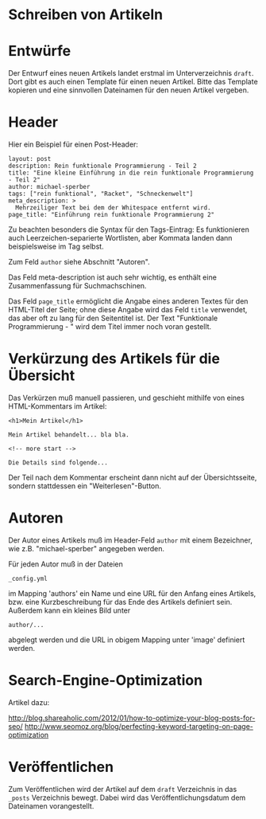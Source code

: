 Schreiben von Artikeln
==

Entwürfe
===

Der Entwurf eines neuen Artikels landet erstmal im Unterverzeichnis
`draft`. Dort gibt es auch einen Template für einen neuen Artikel. Bitte
das Template kopieren und eine sinnvollen Dateinamen für den neuen Artikel
vergeben.

Header
=== 

Hier ein Beispiel für einen Post-Header:

	layout: post
	description: Rein funktionale Programmierung - Teil 2
	title: "Eine kleine Einführung in die rein funktionale Programmierung - Teil 2"
	author: michael-sperber
	tags: ["rein funktional", "Racket", "Schneckenwelt"]
	meta_description: >
	  Mehrzeiliger Text bei dem der Whitespace entfernt wird.
	page_title: "Einführung rein funktionale Programmierung 2"

Zu beachten besonders die Syntax für den Tags-Eintrag:  Es
funktionieren auch Leerzeichen-separierte Wortlisten, aber Kommata
landen dann beispielsweise im Tag selbst.

Zum Feld `author` siehe Abschnitt "Autoren".

Das Feld meta-description ist auch sehr wichtig, es enthält eine Zusammenfassung für Suchmachschinen.

Das Feld `page_title` ermöglicht die Angabe eines anderen Textes für
den HTML-Titel der Seite; ohne diese Angabe wird das Feld `title`
verwendet, das aber oft zu lang für den Seitentitel ist. Der Text
"Funktionale Programmierung - " wird dem Titel immer noch voran
gestellt.

Verkürzung des Artikels für die Übersicht
===

Das Verkürzen muß manuell passieren, und geschieht mithilfe von eines HTML-Kommentars im Artikel:

    <h1>Mein Artikel</h1>

    Mein Artikel behandelt... bla bla.

    <!-- more start -->

    Die Details sind folgende...

Der Teil nach dem Kommentar erscheint dann nicht auf der Übersichtsseite, sondern stattdessen ein "Weiterlesen"-Button.

Autoren
==

Der Autor eines Artikels muß im Header-Feld `author` mit einem
Bezeichner, wie z.B. "michael-sperber" angegeben werden.

Für jeden Autor muß in der Dateien

    _config.yml

im Mapping 'authors' ein Name und eine URL für den Anfang eines
Artikels, bzw. eine Kurzbeschreibung für das Ende des Artikels
definiert sein. Außerdem kann ein kleines Bild unter

    author/...

abgelegt werden und die URL in obigem Mapping unter 'image' definiert
werden.

Search-Engine-Optimization
==

Artikel dazu:

http://blog.shareaholic.com/2012/01/how-to-optimize-your-blog-posts-for-seo/
http://www.seomoz.org/blog/perfecting-keyword-targeting-on-page-optimization

Veröffentlichen
==

Zum Veröffentlichen wird der Artikel auf dem `draft` Verzeichnis in das
`_posts` Verzeichnis bewegt. Dabei wird das Veröffentlichungsdatum dem
Dateinamen vorangestellt.
